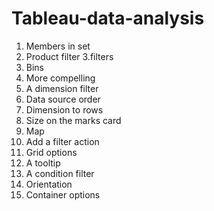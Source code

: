# Tableau-data-analysis
1. Members in set
2. Product filter
3.filters
4. Bins
5. More compelling 
6. A dimension filter 
7. Data source order 
8. Dimension to rows
9. Size on the marks card
10. Map 
11. Add a filter action 
12. Grid options
13. A tooltip
14. A condition filter 
15. Orientation 
16. Container options
